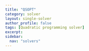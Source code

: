 ```yaml
---
title: "QSOPT"
category: solver
layout: single-solver
author_profile: false
tags: [Quadratic programming solver]
excerpt:
sidebar:
  nav: "solvers"
---
```

